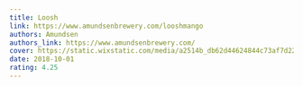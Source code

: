```yaml
---
title: Loosh
link: https://www.amundsenbrewery.com/looshmango
authors: Amundsen
authors_link: https://www.amundsenbrewery.com/
cover: https://static.wixstatic.com/media/a2514b_db62d44624844c73af7d22e085194ff3~mv2_d_1712_1687_s_2.png/v1/fill/w_1274,h_1255,al_c,q_90,usm_0.66_1.00_0.01/a2514b_db62d44624844c73af7d22e085194ff3~mv2_d_1712_1687_s_2.webp
date: 2018-10-01
rating: 4.25
---
```


